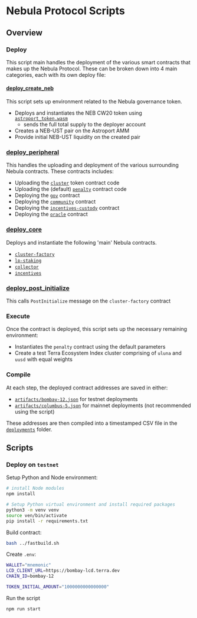 # Nebula Protocol Scripts

## Overview

### Deploy

This script main handles the deployment of the various smart contracts that makes up the Nebula Protocol. These can be broken down into 4 main categories, each with its own deploy file:

#### [deploy_create_neb](/scripts/deploy/1_deploy_create_neb.ts)

This script sets up environment related to the Nebula governance token.

- Deploys and instantiates the NEB CW20 token using [`astroport_token.wasm`](../artifacts/astro-port_token.wasm)
  - sends the full total supply to the deployer account
- Creates a NEB-UST pair on the Astroport AMM
- Provide initial NEB-UST liquidity on the created pair

### [deploy_peripheral](/scripts/deploy/2_deploy_peripheral.ts)

This handles the uploading and deployment of the various surrounding Nebula contracts. These contracts includes:

- Uploading the [`cluster`](../contracts/nebula-cluster) token contract code
- Uploading the (default) [`penalty`](../contracts/nebula-penalty) contract code
- Deploying the [`gov`](../contracts/nebula-gov) contract
- Deploying the [`community`](../contracts/nebula-community) contract
- Deploying the [`incentives-custody`](../contracts/nebula-incentives-custody) contract
- Deploying the [`oracle`](../contracts/nebula-oracle) contract

### [deploy_core](/scripts/deploy/3_deploy_core.ts)

Deploys and instantiate the following 'main' Nebula contracts.

- [`cluster-factory`](../contracts/nebula-cluster-factory)
- [`lp-staking`](../contracts/nebula-lp-staking)
- [`collector`](../contracts/nebula-collector)
- [`incentives`](../contracts/nebula-incentives)

### [deploy_post_initialize](/scripts/deploy/4_deploy_post_initialize.ts)

This calls `PostInitialize` message on the `cluster-factory` contract

### Execute

Once the contract is deployed, this script sets up the necessary remaining environment:

- Instantiates the `penalty` contract using the default parameters
- Create a test Terra Ecosystem Index cluster comprising of `uluna` and `uusd` with equal weights

### Compile

At each step, the deployed contract addresses are saved in either:

- [`artifacts/bombay-12.json`](/artifacts/bombay-12.json) for testnet deployments
- [`artifacts/columbus-5.json`](/artifacts/columbus-5.json) for mainnet deployments (not recommended using the script)

These addresses are then compiled into a timestamped CSV file in the [`deployments`](./deployments) folder.

## Scripts

### Deploy on `testnet`

Setup Python and Node environment:

```bash 
# install Node modules
npm install

# Setup Python virtual environment and install required packages
python3 -m venv venv
source ven/bin/activate
pip install -r requirements.txt
```

Build contract:

```bash
bash ../fastbuild.sh
```

Create `.env`:

```bash
WALLET="mnemonic"
LCD_CLIENT_URL=https://bombay-lcd.terra.dev
CHAIN_ID=bombay-12

TOKEN_INITIAL_AMOUNT="1000000000000000"
```

Run the script

```bash
npm run start
```
